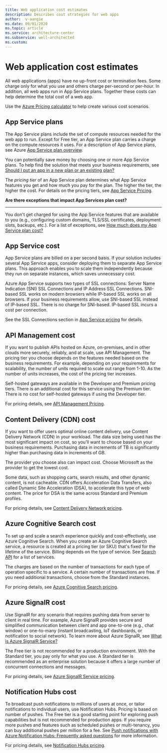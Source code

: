 ```yaml
---
title: Web application cost estimates
description: Describes cost strategies for web apps
author:  v-aangie
ms.date: 09/01/2020
ms.topic: article
ms.service: architecture-center
ms.subservice: well-architected
ms.custom: 
---
```


# Web application cost estimates

All web applications (apps) have no up-front cost or termination fees. Some charge only for what you use and others charge per-second or per-hour. In addition, all web apps run in App Service plans. Together these costs can help determine the total cost of a web app.

Use the [Azure Pricing calculator](https://azure.microsoft.com/en-us/pricing/calculator/) to help create various cost scenarios.

## App Service plans

The App Service plans include the set of compute resources needed for the web app to run. Except for Free tier, an App Service plan carries a charge on the compute resources it uses. For a description of App Service plans, see Azure [App Service plan overview](https://docs.microsoft.com/azure/app-service/overview-hosting-plans).

You can potentially save money by choosing one or more App Service plans. To help find the solution that meets your business requirements, see [Should I put an app in a new plan or an existing plan?](https://docs.microsoft.com/azure/app-service/overview-hosting-plans#should-i-put-an-app-in-a-new-plan-or-an-existing-plan)

The *pricing tier* of an App Service plan determines what App Service features you get and how much you pay for the plan. The higher the tier, the higher the cost. For details on the pricing tiers, see [App Service Pricing](https://azure.microsoft.com/pricing/details/app-service/windows/).

**Are there exceptions that impact App Services plan cost?**
***

You don't get charged for using the App Service features that are available to you (e.g., configuring custom domains, TLS/SSL certificates, deployment slots, backups, etc.). For a list of exceptions, see [How much does my App Service plan cost?](https://docs.microsoft.com/azure/app-service/overview-hosting-plans#how-much-does-my-app-service-plan-cost)

## App Service cost

App Service plans are billed on a per second basis. If your solution includes several App Service apps, consider deploying them to separate App Service plans. This approach enables you to scale them independently because they run on separate instances, which saves unnecessary cost.

Azure App Service supports two types of SSL connections: Server Name Indication (SNI) SSL Connections and IP Address SSL Connections. SNI-based SSL works on modern browsers while IP-based SSL works on all browsers. If your business requirements allow, use SNI-based SSL instead of IP-based SSL. There is no charge for SNI-based. IP-based SSL incurs a cost per connection.

See the SSL Connections section in [App Service pricing](https://azure.microsoft.com/pricing/details/app-service/windows/) for details.

## API Management cost

If you want to publish APIs hosted on Azure, on-premises, and in other clouds more securely, reliably, and at scale, use API Management. The pricing tier you choose depends on the features needed based on the business requirements. For example, depending on your requirements for scalability, the number of units required to scale out range from 1-10. As the number of units increases, the cost of the pricing tier increases.

Self-hosted gateways are available in the Developer and Premium pricing tiers. There is an additional cost for this service using the Premium tier. There is no cost for self-hosted gateways if using the Developer tier.

For pricing details, see [API Management Pricing](https://azure.microsoft.com/pricing/details/api-management/).

## Content Delivery (CDN) cost

If you want to offer users optimal online content delivery, use Content Delivery Network (CDN) in your workload. The data size being used has the most significant impact on cost, so you'll want to choose based on your business requirements. Purchasing data in increments of TB is significantly higher than purchasing data in increments of GB.

The provider you choose also can impact cost. Choose Microsoft as the provider to get the lowest cost.

Some data, such as shopping carts, search results, and other dynamic content, is not cacheable. CDN offers Acceleration Data Transfers, also called Dynamic Site Acceleration (DSA), to accelerate this type of web content. The price for DSA is the same across Standard and Premium profiles.

For pricing details, see [Content Delivery Network pricing](https://azure.microsoft.com/pricing/details/cdn/).

## Azure Cognitive Search cost

To set up and scale a search experience quickly and cost-effectively, use Azure Cognitive Search. When you create an Azure Cognitive Search service, a resource is created at a pricing tier (or SKU) that's fixed for the lifetime of the service. Billing depends on the type of service. See [Search API](https://docs.microsoft.com/azure/cognitive-services/welcome#search-apis) for a list of services.

The charges are based on the number of transactions for each type of operation specific to a service. A certain number of transactions are free. If you need additional transactions, choose from the Standard instances.

For pricing details, see [Azure Cognitive Search pricing](https://azure.microsoft.com/pricing/details/search/).

## Azure SignalR cost

Use SignalR for any scenario that requires pushing data from server to client in real time. For example, Azure SignalR provides secure and simplified communication between client and app one-to-one (e.g., chat window) or one-to-many (instant broadcasting, IoT dashboards, or notification to social network). To learn more about Azure SignalR, see [What is Azure SignalR Service?](https://docs.microsoft.com/azure/azure-signalr/signalr-overview#what-is-azure-signalr-service-used-for)

The Free tier is not recommended for a production environment. With the Standard tier, you pay only for what you use. A Standard tier is recommended as an enterprise solution because it offers a large number of concurrent connections and messages.

For pricing details, see [Azure SignalR Service pricing](https://azure.microsoft.com/pricing/details/signalr-service/).

## Notification Hubs cost

To broadcast push notifications to millions of users at once, or tailor notifications to individual users, use Notification Hubs. Pricing is based on number of pushes. The Free tier is a good starting point for exploring push capabilities but is not recommended for production apps. If you require more pushes and features such as scheduled pushes or multi-tenancy, you can buy additional pushes per million for a fee. See [Push notifications with Azure Notification Hubs: Frequently asked questions](https://docs.microsoft.com/azure/notification-hubs/notification-hubs-push-notification-faq) for more information.

For pricing details, see [Notification Hubs pricing](https://azure.microsoft.com/pricing/details/notification-hubs/).